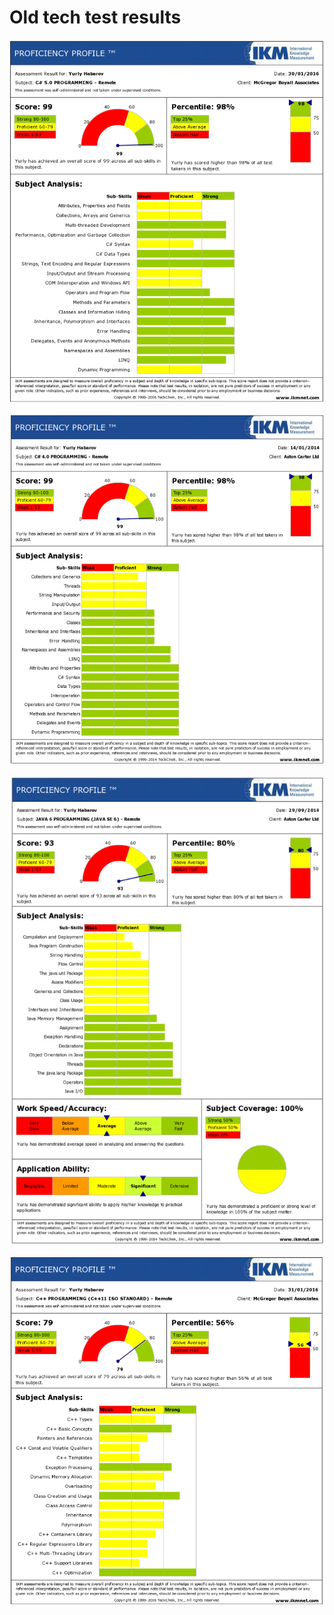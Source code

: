 # Old tech test results

![C# 2016](../ikm/Y_Habarov_Cs_Test_Result_92172394.png)

![C# 2014](../ikm/Y_Habarov_Cs_Test_Result_91266277.png)

![Java 2014](../ikm/Y_Habarov_Java_Test_Result_91581100.png)

![C++ 2016](../ikm/Y_Habarov_Cpp_Test_Result_92172866.png)
